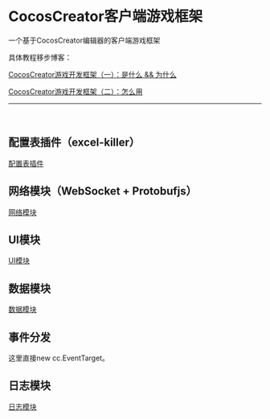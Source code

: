 # CocosCreator客户端游戏框架

一个基于CocosCreator编辑器的客户端游戏框架

具体教程移步博客：

[CocosCreator游戏开发框架（一）：是什么 && 为什么](https://blog.csdn.net/wxc237786026/article/details/93741178)

[CocosCreator游戏开发框架（二）：怎么用](https://blog.csdn.net/wxc237786026/article/details/93872342)

---
<br/>

## 配置表插件（excel-killer）

[配置表插件](./doc/配置表插件.md)

## 网络模块（WebSocket + Protobufjs）

[网络模块](./doc/网络模块.md)

## UI模块

[UI模块](./doc/UI模块.md)

## 数据模块

[数据模块](./doc/数据模块.md)

## 事件分发

这里直接new cc.EventTarget。

## 日志模块

[日志模块](./doc/日志模块.md)
